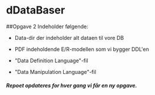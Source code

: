 # dDataBaser


##Opgave 2
Indeholder følgende:

* Data-dir der indeholder alt dataen til vore DB

* PDF indeholdende E/R-modellen som vi bygger DDL'en

* "Data Definition Language"-fil

* "Data Manipulation Language"-fil

##### Repoet opdateres for hver gang vi får en ny opgave.
